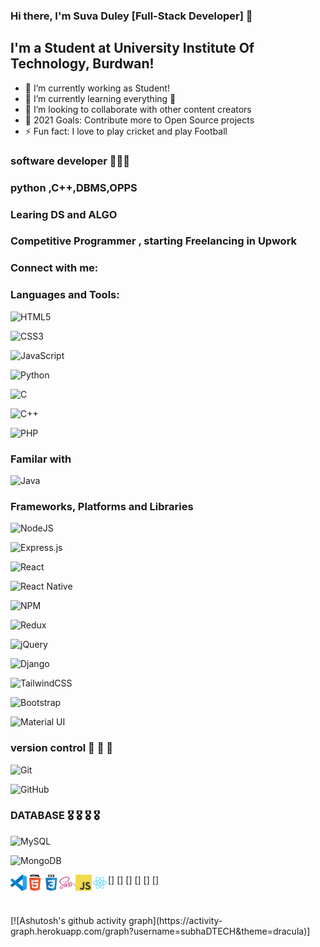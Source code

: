 ### Hi there, I'm Suva Duley  [Full-Stack Developer] 👋

## I'm a Student at University Institute Of Technology, Burdwan!
- 🔭 I’m currently working as Student!
- 🌱 I’m currently learning everything 🤣
- 👯 I’m looking to collaborate with other content creators
- 🥅 2021 Goals: Contribute more to Open Source projects
- ⚡ Fun fact: I love to play cricket and play Football 
### software developer 🌟🌟🌟
### python ,C++,DBMS,OPPS
### Learing DS and ALGO
### Competitive Programmer , starting Freelancing  in Upwork



### Connect with me:
[protfolie]:https://main-protfolie.web.app/
[instagram]:https://www.instagram.com/subhaduleygba/
[linkedin]:https://www.linkedin.com/in/suva-duley-741881202/
[github]:https://github.com/subhaDTECH


### Languages and Tools:
![HTML5](https://img.shields.io/badge/html5-%23E34F26.svg?style=for-the-badge&logo=html5&logoColor=white)

![CSS3](https://img.shields.io/badge/css3-%231572B6.svg?style=for-the-badge&logo=css3&logoColor=white)

![JavaScript](https://img.shields.io/badge/javascript-%23323330.svg?style=for-the-badge&logo=javascript&logoColor=%23F7DF1E)

![Python](https://img.shields.io/badge/python-%2314354C.svg?style=for-the-badge&logo=python&logoColor=white)

![C](https://img.shields.io/badge/c-%2300599C.svg?style=for-the-badge&logo=c&logoColor=white)

![C++](https://img.shields.io/badge/c++-%2300599C.svg?style=for-the-badge&logo=c%2B%2B&logoColor=white)

![PHP](https://img.shields.io/badge/php-%23777BB4.svg?style=for-the-badge&logo=php&logoColor=white)


### Familar  with
![Java](https://img.shields.io/badge/java-%23ED8B00.svg?style=for-the-badge&logo=java&logoColor=white)

### Frameworks, Platforms and Libraries
![NodeJS](https://img.shields.io/badge/node.js-%2343853D.svg?style=for-the-badge&logo=node.js&logoColor=white)

![Express.js](https://img.shields.io/badge/express.js-%23404d59.svg?style=for-the-badge&logo=express&logoColor=%2361DAFB)

![React](https://img.shields.io/badge/react-%2320232a.svg?style=for-the-badge&logo=react&logoColor=%2361DAFB)

![React Native](https://img.shields.io/badge/react_native-%2320232a.svg?style=for-the-badge&logo=react&logoColor=%2361DAFB)

![NPM](https://img.shields.io/badge/NPM-%23000000.svg?style=for-the-badge&logo=npm&logoColor=white)

![Redux](https://img.shields.io/badge/redux-%23593d88.svg?style=for-the-badge&logo=redux&logoColor=white)

![jQuery](https://img.shields.io/badge/jquery-%230769AD.svg?style=for-the-badge&logo=jquery&logoColor=white)

![Django](https://img.shields.io/badge/django-%23092E20.svg?style=for-the-badge&logo=django&logoColor=white)

![TailwindCSS](https://img.shields.io/badge/tailwindcss-%2338B2AC.svg?style=for-the-badge&logo=tailwind-css&logoColor=white)

![Bootstrap](https://img.shields.io/badge/bootstrap-%23563D7C.svg?style=for-the-badge&logo=bootstrap&logoColor=white)

![Material UI](https://img.shields.io/badge/materialui-%230081CB.svg?style=for-the-badge&logo=material-ui&logoColor=white)


### version control 🌌  🌌   🌌
![Git](https://img.shields.io/badge/git-%23F05033.svg?style=for-the-badge&logo=git&logoColor=white)

![GitHub](https://img.shields.io/badge/github-%23121011.svg?style=for-the-badge&logo=github&logoColor=white)



### DATABASE 🎖️ 🎖️  🎖️ 🎖️ 
![MySQL](https://img.shields.io/badge/mysql-%2300f.svg?style=for-the-badge&logo=mysql&logoColor=white)

![MongoDB](https://img.shields.io/badge/MongoDB-%234ea94b.svg?style=for-the-badge&logo=mongodb&logoColor=white)






[<img align="left" alt="Visual Studio Code" width="26px" src="https://raw.githubusercontent.com/github/explore/80688e429a7d4ef2fca1e82350fe8e3517d3494d/topics/visual-studio-code/visual-studio-code.png" />]
[<img align="left" alt="HTML5" width="26px" src="https://raw.githubusercontent.com/github/explore/80688e429a7d4ef2fca1e82350fe8e3517d3494d/topics/html/html.png" />]
[<img align="left" alt="CSS3" width="26px" src="https://raw.githubusercontent.com/github/explore/80688e429a7d4ef2fca1e82350fe8e3517d3494d/topics/css/css.png" />]
[<img align="left" alt="Sass" width="26px" src="https://raw.githubusercontent.com/github/explore/80688e429a7d4ef2fca1e82350fe8e3517d3494d/topics/sass/sass.png" />]
[<img align="left" alt="JavaScript" width="26px" src="https://raw.githubusercontent.com/github/explore/80688e429a7d4ef2fca1e82350fe8e3517d3494d/topics/javascript/javascript.png" />]
[<img align="left" alt="React" width="26px" src="https://raw.githubusercontent.com/github/explore/80688e429a7d4ef2fca1e82350fe8e3517d3494d/topics/react/react.png" />]

<br />
<br />
[![Ashutosh's github activity graph](https://activity-graph.herokuapp.com/graph?username=subhaDTECH&theme=dracula)]

